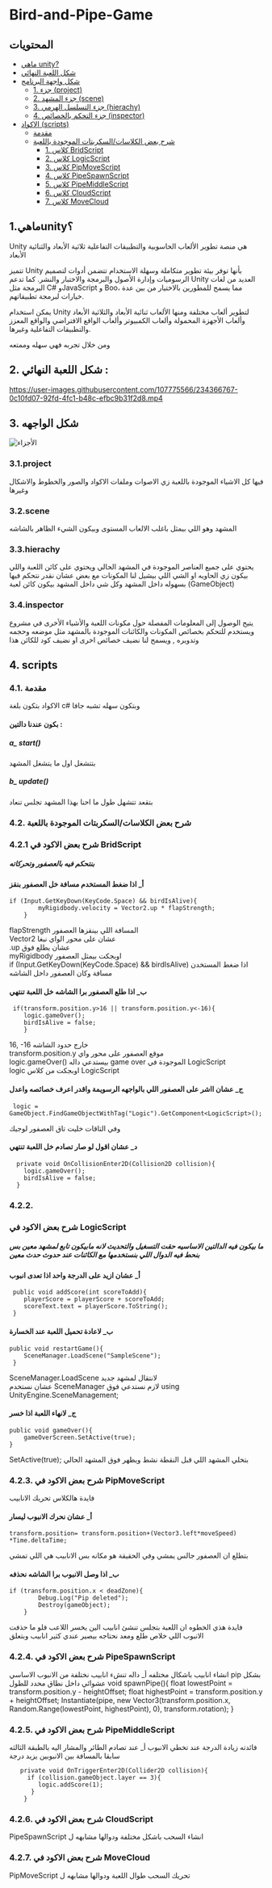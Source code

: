 # Bird-and-Pipe-Game

<!-- <p align="right"> -->
## المحتويات
* [ ماهي unity?](#1.ماهيunity؟)
* [شكل اللعبة النهائي](#2.)
* [شكل واجهة البرنامج](#3.)
  * [1. جزء  (project)](#3.1.project)
  * [2. جزء المشهد (scene)](#3.2.scene)
  * [3. جزء التسلسل الهرمي (hierachy)](#3.3.hierachy)
  * [4. جزء التحكم بالخصائص (inspector)](#3.4.inspector)
* [الاكواد (scripts)](#4.)
  * [مقدمة](#4.1.)
  * [شرح بعض الكلاسات/السكربتات الموجودة باللعبة](#4.2.)
    * [1. كلاس BridScript](#4.2.1)       
    * [2. كلاس LogicScript](#4.2.2)
    * [3. كلاس PipMoveScript](#4.2.3)
    * [4. كلاس PipeSpawnScript](#4.2.4)
    * [5. كلاس PipeMiddleScript](#4.2.5)
    * [6. كلاس CloudScript](#4.2.6)
    * [7. كلاس MoveCloud](#4.2.7)
 
## 1.ماهيunity؟

Unity هي منصة تطوير الألعاب الحاسوبية والتطبيقات التفاعلية ثلاثية الأبعاد والثنائية الأبعاد

تتميز Unity بأنها توفر بيئة تطوير متكاملة وسهلة الاستخدام تتضمن أدوات لتصميم الرسوميات وإدارة الأصول والبرمجة والاختبار والنشر. كما تدعم Unity العديد من لغات البرمجة مثل C# وJavaScript و Boo، مما يسمح للمطورين بالاختيار من بين عدة خيارات لبرمجة تطبيقاتهم.

يمكن استخدام Unity لتطوير ألعاب مختلفة ومنها الألعاب ثنائية الأبعاد والثلاثية الأبعاد وألعاب الأجهزة المحمولة وألعاب الكمبيوتر وألعاب الواقع الافتراضي والواقع المعزز والتطبيقات التفاعلية وغيرها.

ومن خلال تجربه فهي سهله وممتعه

 ## 2. شكل اللعبة النهائي :

https://user-images.githubusercontent.com/107775566/234366767-0c10fd07-92fd-4fc1-b48c-efbc9b31f2d8.mp4  

## 3. شكل الواجهه
![الأجزاء](https://user-images.githubusercontent.com/107775566/234362391-9912629c-4008-4e8d-b53f-1052ba5b69f0.png)
### 3.1.project
فيها كل الاشياء الموجودة باللعبة زي الاصوات وملفات الاكواد والصور والخطوط والاشكال وغيرها
### 3.2.scene
المشهد وهو اللي بيمثل باغلب الالعاب المستوى وبيكون الشيء الظاهر بالشاشه
### 3.3.hierachy
يحتوي على جميع العناصر الموجودة في المشهد الحالي
ويحتوي على كائن اللعبة واللي بيكون زي الحاويه او الشي اللي بيشيل لنا المكونات مع بعض عشان نقدر نتحكم فيها بسهوله داخل المشهد وكل شي داخل المشهد بيكون كائن لعبة (GameObject)
### 3.4.inspector
  يتيح الوصول إلى المعلومات المفصلة حول مكونات اللعبة والأشياء الأخرى في مشروع
 ويستخدم للتحكم بخصائص المكونات والكائنات الموجودة بالمشهد مثل موضعه وحجمه وتدويره , ويسمح لنا نضيف خصائص اخرى او نضيف كود للكائن هذا
 
 ##  4. scripts
 ### 4.1. مقدمة
 الاكواد بتكون بلغة c# وبتكون سهله تشبه جافا
 #### بكون عندنا دالتين :
 ##### a_ start()
 بتتشغل اول ما يتشغل المشهد
 ##### b_ update()
 بتقعد تتشهل طول ما احنا بهذا المشهد تجلس تنعاد
 
 ### 4.2. شرح بعض الكلاسات/السكربتات الموجودة باللعبة
 ### 4.2.1 شرح بعض الاكود في BridScript 
 ##### بنتحكم فيه بالعصفور وتحركاته
 #### أ_ اذا ضغط المستخدم مسافة خل العصفور بنقز
 
    if (Input.GetKeyDown(KeyCode.Space) && birdIsAlive){
            myRigidbody.velocity = Vector2.up * flapStrength;
        }
 flapStrength المسافة اللي بينقزها العصفور 
 <br>Vector2 عشان على محور الواي نبغا
 <br>.up عشان يطلع فوق
 <br>myRigidbody اوبجكت بيمثل العصفور
 <br>if (Input.GetKeyDown(KeyCode.Space) && birdIsAlive) اذا ضغط المستخدن مسافة وكان العصفور داخل الشاشه 
 
 #### ب_ اذا طلع العصفور برا الشاشه خل اللعبة تنتهي 
 
     if(transform.position.y>16 || transform.position.y<-16){
        logic.gameOver();
        birdIsAlive = false;
        }
 16, -16 خارج حدود الشاشه 
 <br>transform.position.y موقع العصفور على محور واي
 <br>logic.gameOver() بيستدعي داله game over الموجودة في LogicScript
 <br>logic اوبجكت من كلاس LogicScript
 
 #### ج_ عشان ااشر على العصفور اللي بالواجهه الرسويمة واقدر اعرف خصائصه واعدل
 
     logic = GameObject.FindGameObjectWithTag("Logic").GetComponent<LogicScript>();
  وفي التاقات خليت تاق العصفور لوجيك
  
  #### د_ عشان اقول لو صار تصادم خل اللعبة تنتهي
  
      private void OnCollisionEnter2D(Collision2D collision){
        logic.gameOver();
        birdIsAlive = false;
      }
      
### 4.2.2. 
### شرح بعض الاكود في LogicScript
 ##### ما بيكون فيه الدالتين الاساسيه حقت التسغيل والتحديث لانه مابيكون تابع لمشهد معين بس بنحط فيه الدوال اللي بنستخدمها مع الكائنات عند حدوث حدث معين
 #### أ_ عشان ازيد على الدرجة واحد اذا تعدى انبوب
     
     public void addScore(int scoreToAdd){
        playerScore = playerScore + scoreToAdd;
        scoreText.text = playerScore.ToString();
     }
 
 #### ب_ لاعادة تحميل اللعبة عند الخسارة
    public void restartGame(){
        SceneManager.LoadScene("SampleScene");
     }
 SceneManager.LoadScene لانتقال لمشهد جديد
 <br>عشان نستخدم SceneManager لازم نستدعي فوق using UnityEngine.SceneManagement;
 
 #### ج_ لانهاء اللعبة اذا خسر
    public void gameOver(){
        gameOverScreen.SetActive(true);
    }
 SetActive(true); بتخلي المشهد اللي قبل النقطة نشط ويظهر فوق المشهد الحالي
 
 ### 4.2.3. شرح بعض الاكود في PipMoveScript 
 فايدة هالكلاس تحريك الانابيب
 #### أ_ عشان نحرك الانبوب ليسار 
 
    transform.position= transform.position+(Vector3.left*moveSpeed) *Time.deltaTime;
بتطلع ان العصفور جالس يمشي وفي الحقيقة هو مكانه بس الانابيب هي اللي تمشي
#### ب_ اذا وصل الانبوب برا الشاشه نحذفه

    if (transform.position.x < deadZone){
            Debug.Log("Pip deleted");
            Destroy(gameObject);
        }
 فايدة هذي الخطوه ان اللعبة بتجلس تنشئ انابيب الين يخسر اللاعب فلو ما حذفت الانبوب اللي خلاص طلع ومعد نحتاجه بيصير عندي كثير انابيب وبتعلق
 ### 4.2.4. شرح بعض الاكود في PipeSpawnScript  
 انشاء انابيب باشكال مختلفه 
  أ_ داله تنشء انابيب نختلفة من الانبوب الاساسي pip بشكل عشوائي داخل نطاق محدد للطول
    void spawnPipe(){
        float lowestPoint = transform.position.y - heightOffset;
        float highestPoint = transform.position.y + heightOffset;
        Instantiate(pipe, new Vector3(transform.position.x, Random.Range(lowestPoint, highestPoint), 0), transform.rotation);
     }
 ### 4.2.5. شرح بعض الاكود في PipeMiddleScript 
 فائدته زيادة الدرجة عند تخطي الانبوب
 أ_ عند تصادم الطائر والمشار اليه بالطبقة الثالثه سابقا بالمسافة بين الانبوبين يزيد درجة 
 
       private void OnTriggerEnter2D(Collider2D collision){
         if (collision.gameObject.layer == 3){
            logic.addScore(1);
          }
        }
 ### 4.2.6. شرح بعض الاكود في CloudScript 
  PipeSpawnScript انشاء السحب باشكل مختلفة ودوالها مشابهه ل 
  
 ### 4.2.7. شرح بعض الاكود في MoveCloud 
 PipMoveScript تحريك السحب طوال اللعبة ودوالها مشابهه ل

